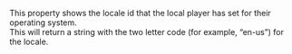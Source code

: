 This property shows the locale id that the local player has set for their operating system.  
This will return a string with the two letter code (for example, “en-us”) for the locale.